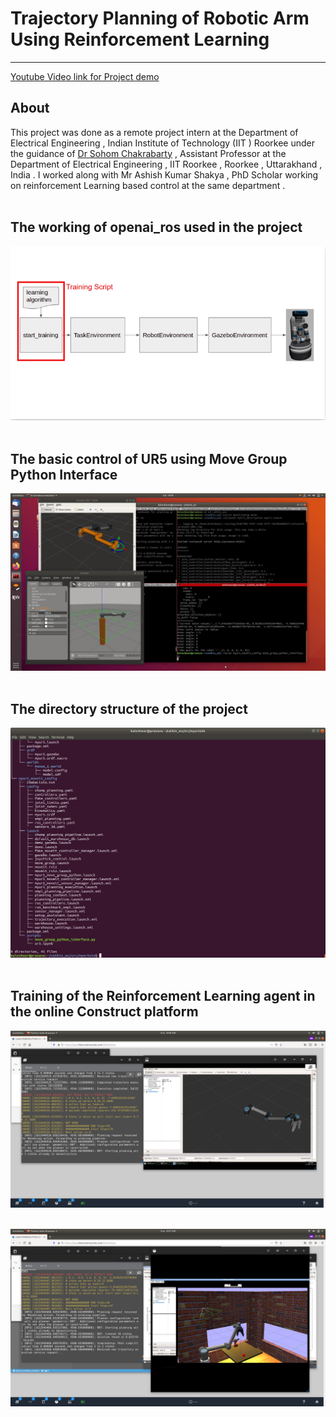 # Trajectory Planning of Robotic Arm Using Reinforcement Learning
---
[Youtube Video link for Project demo](https://youtu.be/BdmmdhfFwAs)
## About
This project was done as a remote project intern at the Department of Electrical Engineering , Indian Institute of Technology (IIT ) Roorkee under the guidance of [Dr Sohom Chakrabarty](https://www.iitr.ac.in/~EE/Sohom_Chakrabarty) , Assistant Professor at the Department of Electrical Engineering , IIT Roorkee , Roorkee , Uttarakhand , India . I worked along with Mr Ashish Kumar Shakya , PhD Scholar working on reinforcement Learning based control at the same department  .</br></br>
## The working of openai_ros used in the project
![Screenshot](images.png) </br></br>

## The basic control of UR5 using Move Group Python Interface
![Screenshot](basic_control.png)</br></br>

## The directory structure of the project
![Screenshot](dic_structure_move.png)</br></br>

## Training of the Reinforcement Learning agent in the online Construct platform
![Screenshot](ur5_rviz-1.png)</br></br>

![Screenshot](rl_train.png)

